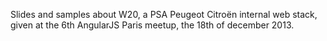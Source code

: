 Slides and samples about W20, a PSA Peugeot Citroën internal web stack, given at the 6th AngularJS Paris meetup, the 18th of december 2013.
